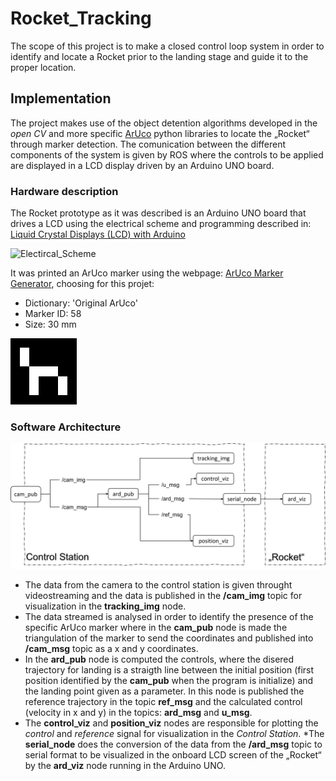 # Rocket_Tracking

The scope of this project is to make a closed control loop system in order to identify and locate a Rocket prior to the landing stage and guide it to the proper location.

## Implementation

The project makes use of the object detention algorithms developed in the _open CV_ and more specific [ArUco](https://docs.opencv.org/4.x/d5/dae/tutorial_aruco_detection.html) python libraries to locate the „Rocket“ through marker detection. The comunication between the different components of the system is given by ROS where the controls to be applied are displayed in a LCD display driven by an Arduino UNO board.

### Hardware description

The Rocket prototype as it was described is an Arduino UNO board that drives a LCD using the electrical scheme and programming described in:
[Liquid Crystal Displays (LCD) with Arduino](https://docs.arduino.cc/learn/electronics/lcd-displays)

![Electircal_Scheme](https://docs.arduino.cc/static/7d7b6e99f40c7e55f2e9c6175c6db5b5/260cd/LCD_Base_bb_Fritz.png "Rocket Prototype")

It was printed an ArUco marker using the webpage:
[ArUco Marker Generator](https://chev.me/arucogen/),
choosing for this projet:

* Dictionary: 'Original ArUco'
* Marker ID: 58
* Size: 30 mm

![ArUco Marker](figures/aruco-58.png "Marker ID: 58")

### Software Architecture

![ROS_Scheme](figures/ROS_scheme.png "ROS Scheme")

* The data from the camera to the control station is given throught videostreaming and the data is published in the **/cam_img** topic for visualization in the **tracking_img** node.
* The data streamed is analysed in order to identify the presence of the specific ArUco marker where in the **cam_pub** node is made the triangulation of the marker to send the coordinates and published into **/cam_msg** topic as a x and y coordinates.
* In the **ard_pub** node is computed the controls, where the disered trajectory for landing is a straigth line between the initial position (first position identified by the **cam_pub** when the program is initialize) and the landing point given as a parameter. In this node is published the reference trajectory in the topic **ref_msg** and the calculated control (velocity in x and y) in the topics: **ard_msg** and **u_msg**.
* The **control_viz** and **position_viz** nodes are responsible for plotting the _control_ and _reference_ signal for visualization in the _Control Station_.
*The **serial_node** does the conversion of the data from the **/ard_msg** topic to serial format to be visualized in the onboard LCD screen of the „Rocket“ by the **ard_viz** node running in the Arduino UNO.
